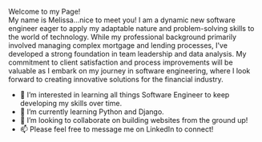 Welcome to my Page!  
My name is Melissa...nice to meet you! I am a dynamic new software engineer eager to apply my adaptable nature and problem-solving skills to the world of technology. While my professional background primarily involved managing complex mortgage and lending processes, I've developed a strong foundation in team leadership and data analysis. My commitment to client satisfaction and process improvements will be valuable as I embark on my journey in software engineering, where I look forward to creating innovative solutions for the financial industry.

- 👀 I’m interested in learning all things Software Engineer to keep developing my skills over time.
- 🌱 I’m currently learning Python and Django.
- 💞️ I’m looking to collaborate on building websites from the ground up!
- 📫 Please feel free to message me on LinkedIn to connect!

<!---
mlsmoorman/mlsmoorman is a ✨ special ✨ repository because its `README.md` (this file) appears on your GitHub profile.
You can click the Preview link to take a look at your changes.
--->
